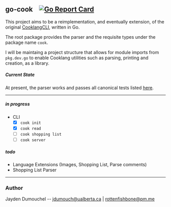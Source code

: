 ## go-cook &nbsp;&nbsp; [![Go Report Card](https://goreportcard.com/badge/git.sr.ht/~rottenfishbone/go-cook)](https://goreportcard.com/report/git.sr.ht/~rottenfishbone/go-cook)
This project aims to be a reimplementation, and eventually extension, of the original [CooklangCLI](https://github.com/cooklang/CookCLI), written in Go.  

The root package provides the parser and the requisite types under the package name `cook`. 

I will be maintaing a project structure that allows for module imports from `pkg.dev.go` to enable Cooklang utilities such as parsing, printing and creation, as a library.

##### Current State
At present, the parser works and passes all canonical tests listed [here](https://github.com/cooklang/spec/tree/fa9bc51515b3317da434cb2b5a4a6ac12257e60b/tests).

-------
##### in progress
 - CLI
    - [x] `cook init`
    - [x] `cook read`
    - [ ] `cook shopping list`
    - [ ] `cook server`

##### todo
 - Language Extensions (Images, Shopping List, Parse comments)
 - Shopping List Parser 

--------

### Author
Jayden Dumouchel -- jdumouch@ualberta.ca | rottenfishbone@pm.me
